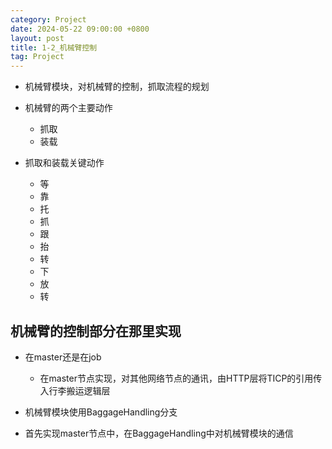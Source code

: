 ```yaml
---
category: Project
date: 2024-05-22 09:00:00 +0800
layout: post
title: 1-2_机械臂控制
tag: Project
---
```


+ 机械臂模块，对机械臂的控制，抓取流程的规划
+ 机械臂的两个主要动作
  + 抓取
  + 装载

+ 抓取和装载关键动作
  + 等
  + 靠
  + 托
  + 抓
  + 跟
  + 抬
  + 转
  + 下
  + 放
  + 转

## 机械臂的控制部分在那里实现

+ 在master还是在job
  + 在master节点实现，对其他网络节点的通讯，由HTTP层将TICP的引用传入行李搬运逻辑层

+ 机械臂模块使用BaggageHandling分支

+ 首先实现master节点中，在BaggageHandling中对机械臂模块的通信